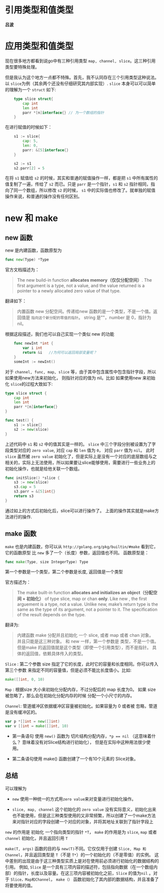 # 引用类型和值类型

**吕波**

# 应用类型和值类型

现在很多地方都看到说go中有三种引用类型 `map, channel, slice`。这三种引用类型要特殊处理。

但是我认为这个地方一点都不特殊。首先，我不认同存在三个引用类型这种说法。以 `slice`为例（其余两个还没有仔细研究其内部实现）. `slice` 本身可以可以简单的理解为一个 `struct` 如下:

```go 
    type slice struct{
        cap int
        len int
        parr *[n]interface{} // 为一个数组的指针
    }
```

在进行赋值的时候如下：
```go
    s1 := slice{
        cap: 5,
        len: 0,
        parr: &[5]interface{}
    }

    s2 := s1
    s2.parr[2] = 5
```

在将 `s1` 赋值给 `s2` 的时候，其实和普通的赋值操作一样，都是把 `s1` 中所有属性的值复制了一遍，传给了 `s2` 而已。只是 `parr` 是一个指针，`s1` 和 `s2` 指针相同，指向了同一个数组，所以修改 `s2` 的时候， `s1` 中的实际值也修改了。就单独的赋值操作来说，和普通的操作没有任何区别。

# new 和 make

## new 函数
new 是内建函数，函数原型为
```go
func new(Type) *Type
```
官方文档描述为：

> The new build-in function **allocates memory（仅仅分配空间）**. The first argument is a type, not a value, and the value returned is a pointer to a newly allocated zero value of that type. 

翻译如下： 
> 内置函数 new 分配空间。传递给new 函数的是一个类型，不是一个值。返回值是 `指向这个新分配的零值的指针`。 string 是""，number 是 0，指针为 nil。

根据这段描述，我们也可以自己实现一个类似 new 的功能
```go
    func newInt *int {
        var i int
        return &i   //为何可以返回局部变量呢？
    }
    someInt := newInt()
```

对于 `channel, func, map, slice` 等，由于其中包含属性中包含指针字段，所以如果使用new方法来初始化， 则指针对应的值为 nil。比如 如果使用new 来初始化 `slice`的过程大致如下:
```go
type slice struct {
    cap int
    len int
    parr *[n]interface{}
}

func test() {
    s1 := slice{}
    s2 := new(slice)
}
```

上述代码中 `s1` 和 `s2` 中的值其实是一样的。 `slice` 中三个字段分别被设置为了字段类型对应的 `zero value`, 对应 `cap` 和 `len` 值为 `0`， 对应 `parr` 值为 `nil`。 此时 `slice` 虽然被 `zero value` 初始化了，但是实际上是没有一个对应的底层数组与之相关的，实际上无法使用，所以如果要让slice能够使用，需要进行一些业务上的初始化操作，也就是给他关联一个数组。

```go 
func initSlice() *slice {
    s3 := new(slice)
    s3.cap = 5
    s3.parr = &[5]int{}
    return s3
}
```

通过如上的方式后初始化后，slice可以进行操作了。 上面的操作其实就是make方法进行的操作.

## make 函数
`make` 也是内建函数，你可以从 `http://golang.org/pkg/builtin/#make` 看到它， 它的函数原型 比 `new` 多了一个（长度）参数，返回值也不同。 
函数原型是：
```go
func make(Type, size IntegerType) Type 
```
第一个参数是一个类型，第二个参数是长度, 返回值是一个类型

官方描述为：
> The make built-in function **allocates and initializes an object（分配空间 + 初始化）** of type slice, map or chan **only**. Like new , the first arguement is a type, not a value. Unlike new, make’s return type is the same as the type of its argument, not a pointer to it. The specification of the result depends on the type. 

翻译为:
> 内建函数 make 分配并且初始化 一个 slice, 或者 map 或者 chan 对象。 并且只能是这三种对象。 和 new 一样，第一个参数是 类型，不是一个值。 但是make 的返回值就是这个类型（即使一个引用类型），而不是指针。 具体的返回值，依赖具体传入的类型。

`Slice` : 第二个参数 size 指定了它的长度，此时它的容量和长度相同。你可以传入第三个参数 来指定不同的容量值，但是必须不能比长度值小。比如: 
```go
make([]int, 0, 10)
```
`Map` : 根据size 大小来初始化分配内存，不过分配后的 map 长度为0。 如果 size 被忽略了，那么会在初始化分配内存的时候 分配一个小尺寸的内存。

`Channel`: 管道缓冲区依据缓冲区容量被初始化。如果容量为 0 或者被 忽略，管道是没有缓冲区的。
```go
var p *[]int = new([]int) 
var v []int = make([]int, 10) 
```
- 第一条语句 使用 `new()` 函数为 切片结构分配内存，`*p == nil` （这意味着什么？ 意味着没有对Slice结构进行初始化）， 但是在实际中这种用法很少使用。 

- 第二条语句使用 make() 函数创建了一个有10个元素的 Slice对象。


## 总结
可以理解为 
- `new` 使用一种统一的方式用`zero value`来对变量进行初始化操作。

- `slice, map, channel` 这个初始化的 `zero value` 没有实际意义，初始化出来也不能使用，但是这三种类型使用的又非常频繁，所以创建了一个make方法来对指针对应的字段创建一个对应的对象，并将其地址关联到了指针字段上

`new` 的作用是 初始化 一个指向类型的指针 `*T`， `make` 的作用是为 `slice`, `map` 或者 `channel` 初始化，并且返回引用 `T`

`make(T, args)` 函数的目的与 `new(T)`不同。它仅仅用于创建 `Slice, Map 和 Channel`，并且返回类型是 `T`（不是 `T*`）的一个初始化的（不是零值）的实例。 这中差别的出现是由于这三种类型实质上是对在使用前必须进行初始化的数据结构的引用。 例如, `Slice` 是一个具有三项内容的描述符，包括指向数据（在一个数组内部）的指针，长度以及容量。在这三项内容被初始化之前，`Slice` 的值为`nil` 。对于 `Slice，Map和Channel`， `make（）` 函数初始化了其内部的数据结构，并且准备了将要使用的值。
